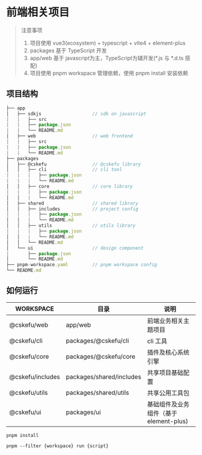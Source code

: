 # 前端相关项目
> 注意事项
> 1. 项目使用 vue3(ecosystem) + typescript + vite4 + element-plus
> 2. packages 基于 TypeScript 开发
> 3. app/web 基于 javascript为主，TypeScript为辅开发(*.js 与 *.d.ts 搭配)
> 4. 项目使用 pnpm workspace 管理依赖，使用 pnpm install 安装依赖

## 项目结构

```js
├── app                         
│   ├── sdkjs                   // sdk on javascript
|   |   ├── src
|   |   ├── package.json
|   |   └── README.md
│   ├── web                     // web frontend
|   |   ├── src
|   |   ├── package.json
|   |   └── README.md
├── packages
│   ├── @cskefu                 // @cskefu library
│   │   ├── cli                 // cli tool
|   |   |   ├── package.json
|   |   |   └── README.md
│   │   ├── core                // core library
|   |   |   ├── package.json
│   │   |   └── README.md
│   ├── shared                  // shared library
│   │   ├── includes            // project config
|   |   |   ├── package.json
│   │   |   └── README.md
│   │   ├── utils               // utils library
|   |   |   ├── package.json
│   │   |   └── README.md
│   │   └── README.md
│   └── ui                      // design component
|       ├── package.json
│       └── README.md
├── pnpm-workspace.yaml         // pnpm workspace config
└── README.md
```

## 如何运行

| WORKSPACE| 目录 | 说明 |
| --- | --- | --- |
| @cskefu/web | app/web | 前端业务相关主题项目 |
| @cskefu/cli | packages/@cskefu/cli | cli 工具 |
| @cskefu/core | packages/@cskefu/core | 插件及核心系统引擎 |
| @cskefu/includes | packages/shared/includes | 共享项目基础配置 |
| @cskefu/utils | packages/shared/utils | 共享公用工具包 |
| @cskefu/ui | packages/ui | 基础组件及业务组件（基于 element-plus) |

```shell
pnpm install

pnpm --filter {workspace} run {script}
```